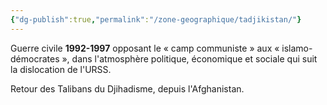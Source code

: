 ```yaml
---
{"dg-publish":true,"permalink":"/zone-geographique/tadjikistan/"}
---
```


Guerre civile **1992-1997** opposant le « camp communiste » aux « islamo-démocrates », dans l'atmosphère politique, économique et sociale qui suit la dislocation de l'URSS.

Retour des Talibans du Djihadisme, depuis l'Afghanistan. 